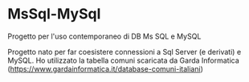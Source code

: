 # MsSql-MySql
Progetto per l'uso contemporaneo di DB Ms SQL e MySQL

Progetto nato per far coesistere connessioni a Sql Server (e derivati) e MySQL.
Ho utilizzato la tabella comuni scaricata da Garda Informatica (https://www.gardainformatica.it/database-comuni-italiani)


